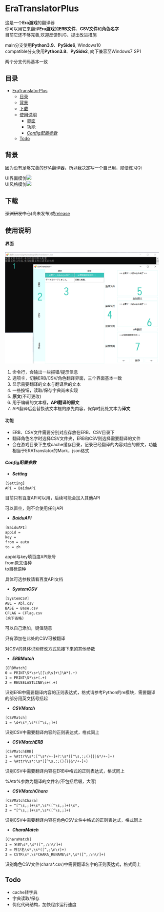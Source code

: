 # EraTranslatorPlus

这是一个**Era游戏**的翻译器<br>
你可以用它来翻译**Era游戏**的**ERB文件**、**CSV文件**和**角色名字**<br>
目前它还不够完善,欢迎反馈BUG、提出改进措施

main分支使用**Python3.9**、**PySide6**, Windows10<br>
compatible分支使用**Python3.8**、**PySide2**, 向下兼容至Windows7 SP1

两个分支代码基本一致

## 目录

- [EraTranslatorPlus](#eratranslatorplus)
  - [目录](#目录)
  - [背景](#背景)
  - [下载](#下载)
  - [使用说明](#使用说明)
      - [界面](#界面)
      - [功能](#功能)
      - [*Config配置参数*](#config配置参数)
  - [Todo](#todo)

## 背景

因为没有足够完善的ERA翻译器，所以我决定写一个自己用，顺便练习Qt

UI界面模仿[![](https://img.shields.io/badge/EraTranslator-mammothrider-39c5bb?style=flat-square)](https://github.com/mammothrider/ERATranslateHelper)<br>
UI风格模仿[![](https://img.shields.io/badge/QFlat-liaokongVFX-39c5bb?style=flat-square)](https://github.com/liaokongVFX/QFlat)<br>

## 下载

<del>深渊研发中心</del>(尚未发布)或[release](https://github.com/trlaitioer/EraTranslatorPlus/releases)

## 使用说明

#### 界面

![](example-img/example-UI.png)

1. 命令行，会输出一些报错/提示信息
2. 选项卡，切换ERB/CSV/角色翻译界面，三个界面基本一致
3. 显示需要翻译的文本与翻译后的文本
4. 一些按钮，读取/保存字典尚未实现
5. **原文**(不可更改)
6. 用于编辑的文本框，**API翻译的原文**
7. API翻译后会替换该文本框的原先内容，保存时此处文本为**译文**

#### 功能

* ERB、CSV文件需要分别对应存放在ERB、CSV目录下
* 翻译角色名字时选择CSV文件夹，ERB和CSV则选择需要翻译的文件
* 会在游戏目录下生成cache缓存目录，记录已经翻译的内容对应的原文，功能相当于ERATranslator的Mark，json格式


#### *Config配置参数*

* ***Setting***

```
[Setting]
API = BaiduAPI
```
目前只有百度API可以用，后续可能会加入其他API

可以置空，则不会使用任何API

* ***BaiduAPI***

```
[BaiduAPI]
appid =
key =
from = auto
to = zh
```

appid与key填百度API账号<br>
from原文语种<br>
to目标语种

具体可选参数请看百度API文档

* ***SystemCSV***

```
[SystemCSV]
ABL = Abl.csv
BASE = Base.csv
CFLAG = CFlag.csv
(余下省略)
```

可以自己添加，键值随意

只有添加在此处的CSV可被翻译

对CSV的具体识别修改方式见接下来的其他参数

* ***ERBMatch***

```
[ERBMatch]
0 = PRINT\S*\s+\[[\d\s]+\]\W*(.+)
1 = PRINT\S*\s+(.+)
2 = REUSELASTLINE\s+(.+)
```

识别ERB中需要翻译内容的正则表达式，格式请参考Python的re模块，需要翻译的部分用英文括号括起

* ***CSVMatch***

```
[CSVMatch]
1 = \d+\s*,\s*([^\s,;]+)
```

识别CSV中需要翻译内容的正则表达式，格式同上

* ***CSVMatchERB***

```
[CSVMatchERB]
1 = %Attr%\s*:[^\s*/+-]+?:\s*([^\s,:;(){}|&*/+-]+)
2 = %Attr%\s*:\s*([^\s,:;(){}|&*/+-]+)
```

识别CSV中需要翻译内容在ERB中格式的正则表达式，格式同上

%Attr%参数为翻译的文件名(不包括后缀，大写)

* ***CSVMatchChara***

```
[CSVMatchChara]
1 = ^[^\s,;]+\s*,\s*([^\s,;]+)\s*,
2 = ^[^\s,;]+\s*,\s*([^\s,;]+)
```

识别CSV中需要翻译内容在角色CSV文件中格式的正则表达式，格式同上

* ***CharaMatch***

```
[CharaMatch]
1 = 名前\s*,\s*([^,;\n\r]+)
2 = 呼び名\s*,\s*([^,;\n\r]+)
3 = CSTR\s*,\s*CHARA_RENAME\s*,\s*([^,;\n\r]+)
```

识别角色CSV文件(chara*.csv)中需要翻译名字的正则表达式，格式同上

## Todo

* cache转字典
* 字典读取/保存
* 优化代码结构，加快程序运行速度
